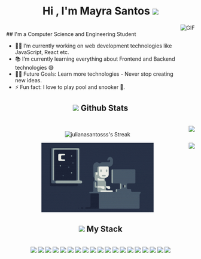 <h1 align="center"><b>Hi , I'm Mayra Santos </b><img src="https://media.giphy.com/media/hvRJCLFzcasrR4ia7z/giphy.gif" width="30"></h1>
<!--  -->

<img align="right" alt="GIF" height="160px" src="https://media.giphy.com/media/du3J3cXyzhj75IOgvA/giphy.gif" />
<br>
## I'm a Computer Science and Engineering Student  

- 👨‍💻 I’m currently working on web development technologies like JavaScript, React etc.
- 📚 I’m currently learning everything about Frontend and Backend technologies 😅
- 💪🏼 Future Goals: Learn more technologies - Never stop creating new ideas.
- ⚡ Fun fact: I love to play pool and snooker 🎱.

<div align="center">


## <img src="https://media.giphy.com/media/iY8CRBdQXODJSCERIr/giphy.gif" width="35"><b> Github Stats </b>
<br>


 <img src="https://github-readme-stats.vercel.app/api/top-langs/?username=julianasantosss&theme=material-palenight&show_icons=true&hide_border=true&layout=compact&title_color=FFEAEA" align="right"/>
 
 ![julianasantosss's Streak](https://github-readme-streak-stats.herokuapp.com/?user=julianasantosss&theme=material-palenight&hide_border=true&ring=e8ced2&fire=e8ced2&currStreakLabel=e8ced2&currStreakNum=FFEAEA&sideLabels=e8ced2&sideNums=FFEAEA&background=2c2b3b)


 <img alt="Night Coding" src="https://raw.githubusercontent.com/AVS1508/AVS1508/master/assets/Night-Coding.gif" />
  <img src="https://github-readme-stats.vercel.app/api?username=julianasantosss&theme=material-palenight&show_icons=true&hide_border=true&count_private=true&title_color=FFEAEA&icon_color=e8ced2"align="right" /><br>



## <img src="https://media.giphy.com/media/iY8CRBdQXODJSCERIr/giphy.gif" width="35"><b> My Stack </b>
<br>
<div align="center">
  <img src="https://img.shields.io/badge/-Java-282828?style=for-the-badge&logo=java&logoColor=282828&labelColor=FFEAEA">
  <img src="https://img.shields.io/badge/-JavaScript-282828?style=for-the-badge&logo=javascript&logoColor=282828&labelColor=FFEAEA">
  <img src="https://img.shields.io/badge/-HTML-282828?style=for-the-badge&logo=html5&logoColor=282828&labelColor=FFEAEA">
  <img src="https://img.shields.io/badge/-Spring%20Boot-282828?style=for-the-badge&logo=springboot&logoColor=282828&labelColor=FFEAEA">
  <img src="https://img.shields.io/badge/-Bootstrap-282828?style=for-the-badge&logo=bootstrap&logoColor=282828&labelColor=FFEAEA">
  <img src="https://img.shields.io/badge/-Figma-282828?style=for-the-badge&logo=figma&logoColor=282828&labelColor=FFEAEA">
  <img src="https://img.shields.io/badge/-SQL%20Server-282828?style=for-the-badge&logo=microsoftsqlserver&logoColor=282828&labelColor=FFEAEA">
  <img src="https://img.shields.io/badge/-Oracle-282828?style=for-the-badge&logo=oracle&logoColor=282828&labelColor=FFEAEA">
  <img src="https://img.shields.io/badge/-MySQL-282828?style=for-the-badge&logo=mysql&logoColor=282828&labelColor=FFEAEA">
  <img src="https://img.shields.io/badge/-CSS-282828?style=for-the-badge&logo=css3&logoColor=282828&labelColor=FFEAEA">
  <img src="https://img.shields.io/badge/-Laravel-282828?style=for-the-badge&logo=laravel&logoColor=282828&labelColor=FFEAEA">
  <img src="https://img.shields.io/badge/-GitHub-282828?style=for-the-badge&logo=github&logoColor=282828&labelColor=FFEAEA">
  <img src="https://img.shields.io/badge/-Postman-282828?style=for-the-badge&logo=postman&logoColor=282828&labelColor=FFEAEA">
  <img src="https://img.shields.io/badge/-Soap%20UI-282828?style=for-the-badge&logo=soapui&logoColor=282828&labelColor=FFEAEA">
  <img src="https://img.shields.io/badge/-PHP-282828?style=for-the-badge&logo=php&logoColor=282828&labelColor=FFEAEA">
  <img src="https://img.shields.io/badge/-APIs-282828?style=for-the-badge&logo=api&logoColor=282828&labelColor=FFEAEA">
  <img src="https://img.shields.io/badge/-MySQL%20Workbench-282828?style=for-the-badge&logo=mysql&logoColor=282828&labelColor=FFEAEA">
  <img src="https://img.shields.io/badge/-MVC%2C%20JPA-282828?style=for-the-badge&logo=apachetomcat&logoColor=282828&labelColor=FFEAEA">
  <img src="https://img.shields.io/badge/-JUnit-282828?style=for-the-badge&logo=junit&logoColor=282828&labelColor=FFEAEA">
</div>

